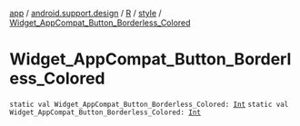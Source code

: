 [app](../../../index.md) / [android.support.design](../../index.md) / [R](../index.md) / [style](index.md) / [Widget_AppCompat_Button_Borderless_Colored](.)

# Widget_AppCompat_Button_Borderless_Colored

`static val Widget_AppCompat_Button_Borderless_Colored: `[`Int`](https://kotlinlang.org/api/latest/jvm/stdlib/kotlin/-int/index.html)
`static val Widget_AppCompat_Button_Borderless_Colored: `[`Int`](https://kotlinlang.org/api/latest/jvm/stdlib/kotlin/-int/index.html)